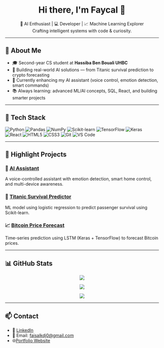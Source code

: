 <h1 align="center">Hi there, I'm Faycal 👋</h1>
<p align="center">
  🧠 AI Enthusiast | 💻 Developer | 📈 Machine Learning Explorer  
  <br>Crafting intelligent systems with code & curiosity.
</p>

---

## 🚀 About Me

- 🎓 Second-year CS student at **Hassiba Ben Bouali UHBC**
- 🤖 Building real-world AI solutions — from Titanic survival prediction to crypto forecasting
- 🔭 Currently enhancing my AI assistant (voice control, emotion detection, smart commands)
- 📚 Always learning: advanced ML/AI concepts, SQL, React, and building smarter projects

---

## 🧠 Tech Stack

![Python](https://img.shields.io/badge/-Python-333?style=flat&logo=python)
![Pandas](https://img.shields.io/badge/-Pandas-150458?style=flat&logo=pandas)
![NumPy](https://img.shields.io/badge/-NumPy-013243?style=flat&logo=numpy)
![Scikit-learn](https://img.shields.io/badge/-Scikit--learn-F7931E?style=flat&logo=scikit-learn&logoColor=white)
![TensorFlow](https://img.shields.io/badge/-TensorFlow-FF6F00?style=flat&logo=tensorflow)
![Keras](https://img.shields.io/badge/-Keras-D00000?style=flat&logo=keras&logoColor=white)
![React](https://img.shields.io/badge/-React-20232a?style=flat&logo=react)
![HTML5](https://img.shields.io/badge/-HTML5-E34F26?style=flat&logo=html5&logoColor=white)
![CSS3](https://img.shields.io/badge/-CSS3-1572B6?style=flat&logo=css3)
![Git](https://img.shields.io/badge/-Git-F05032?style=flat&logo=git)
![VS Code](https://img.shields.io/badge/-VS%20Code-007ACC?style=flat&logo=visual-studio-code)

---

## 📂 Highlight Projects

### 🧠 [AI Assistant](https://github.com/AZWOLD/AETHER_AI_Assistant)
A voice-controlled assistant with emotion detection, smart home control, and multi-device awareness.

### 🎯 [Titanic Survival Predictor](https://github.com/AZWOLD/Titanic_PRE_ML)
ML model using logistic regression to predict passenger survival using Scikit-learn.

### 📈 [Bitcoin Price Forecast](https://github.com/AZWOLD/BitCoin_PRE_ML)
Time-series prediction using LSTM (Keras + TensorFlow) to forecast Bitcoin prices.

---

## 📊 GitHub Stats
<p align="center">
  <img src="https://github-readme-stats.vercel.app/api?username=AZWOLD&show_icons=true&theme=tokyonight&count_private=true" />
</p>
<p align="center">
  <img src="https://github-readme-streak-stats.herokuapp.com?user=AZWOLD&theme=tokyonight" />
</p>
<p align="center">
  <img src="https://github-readme-stats.vercel.app/api/top-langs/?username=AZWOLD&layout=compact&theme=tokyonight" />
</p>

---

## 📫 Contact

- 💼 [LinkedIn](https://www.linkedin.com/in/kaddour-djebbar-faycal-41452327a/)  
- 📨 Email: faisalkdj0@gmail.com  
- 🌐[Portfolio Website](https://portfolio-website-c144zdbz3-faisals-projects-a393ca68.vercel.app/)
